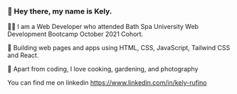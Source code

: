 ### 🤖  Hey there, my name is Kely.

👩‍💻 I am a Web Developer who attended Bath Spa University Web Development Bootcamp October 2021 Cohort.

🔧 Building web pages and apps using HTML, CSS, JavaScript, Tailwind CSS and React.

🔹 Apart from coding, I love cooking, gardening, and photography

  You can find me on linkedin https://www.linkedin.com/in/kely-rufino


